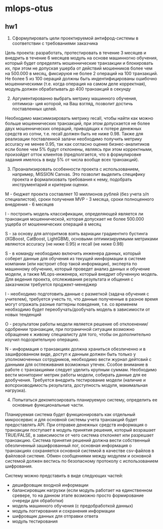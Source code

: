 # mlops-otus

## hw1

1. Сформулировать цели проектируемой антифрод-системы в соответствии с требованиями заказчика

 Цель проекта: разработать, протестировать в течение 3 месяцев и внедрить в течение 6 месяцев модуль на основе машинногно обучения, который будет определять мошеннические транзакции и блокировать их, при этом не допуская ушерба от действий мошенников более чем на 500.000 в месяц, фиксируюя не более 2 операций на 100 транзакций. Не более 5 из 100 оераций должны быть индентифицированы ошибочно мошенническими (т.е. когда операция на самом деле корректная), модуль должен обрабатывать до 400 транзакций в секунду


 2. Аргументированно выбрать метрику машинного обучения, оптимиза- ция которой, на Ваш взгляд, позволит достичь поставленных целей.

 Необходимо максимизировать метрику recall, чтобы найти как можно больше мошеннических транзакций, при этом допускается не более двух мошеннических операций, приводящих к потере денежных средств из сотни, т.е. recall должен быть не ниже 0.98.
 Также для реализации поставленной залачи необходимо получить метрику accuracy не менее 0.95, так как согласно оценке бизнес-аналитиков если более чем 5%
 будут отклонены, являясь при этом корректными, произойдет отток клиентов (предполгается, что в формулировке задания имелось в виду 5% от числа вообще всех транзакций).


 3. Проанализировать особенности проекта с использованием, например, MISSION Canvas. Это позволит выделить специфику проекта и формализовать требования к нему, подобрать инструментарий и критерии оценки.

 M - бюджет проекта составляет 10 миллионов рублей (без учета з/п специалистов), сроки получения MVP - 3 месяца, сроки полноценного внедрения - 6 месяцев
 
 I - построить модель классификации, определяющей является ли транзакция мошеннической, которая допускает не более 500.000 ущерба от мошеннических операций в месяц
 
 S - за основу для алгоритмов взять вариации градиентнго бустинга (XGBoost, CatBoost, LightGBM), основыми оптимизируемыми метриками являются accuracy 
 (не ниже 0.95) и recall (не ниже 0.98)
 
 S - в команду необходимо включить инженера данных, который соберет данные для обучения из текущей иинформации в системе компании (или настроит сбор такой информации), эксперта по машинному обучению, который проведет анализ данных и обучение модели, а также MLops-инженера, который внедрит обученную модель. Для ведения проекта, отслеживания результата и общения с заказчиком требуется проджект-менеджер
 
 I - необходимо подготовить данные с разметкой (задача обучения с учителем), требуется учесть то, что данные полученные в разное время могут отражать разные паттерны поведения, т.е. со временем необходимо будет переобучать/дообучать модель в зависимости от новых тенденций
 
 O - результатом работы модели является решение об отклоенении/одобрении транзакции, при пограничной ситуации возможно обращение к живому специалисту для того, чтобы он дополнительно изучил подозрительную операцию. 

 N - информация о транзакциях должна храниться обезличенно и в зашифрованном виде, доступ к данным должен быть только у уполномоченных сотрудников, необходимо вести журнал дейтсвий с данными для остлеживания возможных утечек. Ссобое внимание в работе с транзакциями следует уделить крупным суммам. Необходимо вести мониторинг метрик работы модели, собирать данные для ее дообучения. Требуется внедрить тестирование модели (наличие и вопсроизводимость результата, доступность модуля, макимальная нагрузка). 

 4. Попытаться декомпозировать планируемую систему, определить ее основные функциональные части.

 Планируемая система будет функционировать как отдельный микросервис и для основной системы учета транзакций будет предоставлять API. При отправке денежных средств информация о транзакции поступает в модуль принятия решения, который возрашает TRUE/FALSE, в зависимости от чего система отклоняет или разрешает транзакцию. Система принятия решений должна вести собственный обезличенный зашифрованный лог, основная информация о транзакциях сохраняется основной системой в качестве csv-файлов в файловой системе. Обмен сообщениями между модулем и основной системой должен вестись по безопасному протоколу с использованием шифрования.

Систему можно представить в виде следующих частей:
 - дешифровщик входной информации
 - балансировщик нагрузки (если модуль работает на единственном сревере, то на данном этапе возможно просто формирование очереди для обработки)
 - модель машинного обучения (с предобработкой данных)
 - модуль логгирования и сохранения информации
 - шифровщик данных для отправки ответа
 - модуль тестирования
